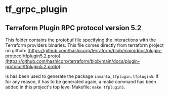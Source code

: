 # tf_grpc_plugin

## Terraform Plugin RPC protocol version 5.2
This folder contains the [protobuf file](proto/inmanta_plugins/terraform/tfplugin5/tfplugin5.proto) specifying the interactions with the Terraform providers binaries.  This file comes directly from terraform project on github: [https://github.com/hashicorp/terraform/blob/main/docs/plugin-protocol/tfplugin5.2.proto](https://github.com/hashicorp/terraform/blob/main/docs/plugin-protocol/tfplugin5.2.proto).

Is has been used to generate the package `inmanta_tfplugin.tfplugin5`.  If for any reason, it has to be generated again, a make command has been added in this project's top level Makefile: `make tfplugin5`.
